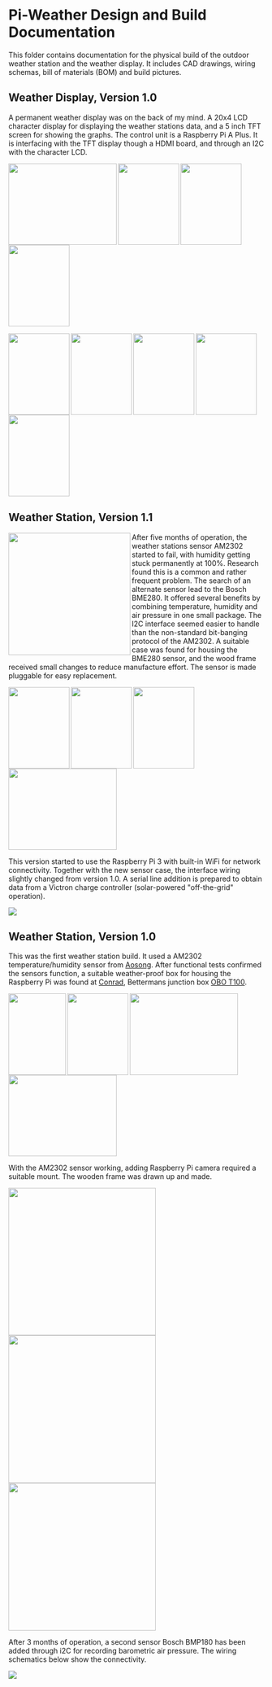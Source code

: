 # Pi-Weather Design and Build Documentation

This folder contains documentation for the physical build of the outdoor weather station and the weather display. It includes CAD drawings, wiring schemas, bill of materials (BOM) and build pictures.

## Weather Display, Version 1.0

A permanent weather display was on the back of my mind. A 20x4 LCD character display for displaying the weather stations data, and a 5 inch TFT screen for showing the graphs. The control unit is a Raspberry Pi A Plus. It is interfacing with the TFT display though a HDMI board, and through an I2C with the character LCD. 

<img align="left" src="weather-display-v1.0\images\weather-display-v10-05.jpg" height="160px" width="213px"> <img align="left" src="weather-display-v1.0\images\weather-display-v10-06.jpg" height="160px" width="120px"> <img align="left" src="weather-display-v1.0\images\weather-display-v10-07.jpg" height="160x" width="120px"> <img src="weather-display-v1.0\images\weather-display-v10-08.jpg" height="160x" width="120px"> 

<img align="left" src="weather-display-v1.0\images\weather-display-v10-01.jpg" height="160px" width="120px"> <img align="left" src="weather-display-v1.0\images\weather-display-v10-02.jpg" height="160px" width="120px"> <img align="left" src="weather-display-v1.0\images\weather-display-v10-03.jpg" height="160x" width="120px"> <img align="left" src="weather-display-v1.0\images\weather-display-v10-04.jpg" height="160x" width="120px"> <img src="weather-display-v1.0\images\weather-display-v10-10.jpg" height="160x" width="120px">


## Weather Station, Version 1.1

<img align="left" src="weather-station-v1.0\images\weather-station-v10-11.jpg" height="240px" width="240px"> After five months of operation, the weather stations sensor AM2302 started to fail, with humidity getting stuck permanently at 100%. Research found this is a common and rather frequent problem. The search of an alternate sensor lead to the Bosch BME280. It offered several benefits by combining temperature, humidity and air pressure in one small package. The I2C interface seemed easier to handle than the non-standard bit-banging protocol of the AM2302. A suitable case was found for housing the BME280 sensor, and the wood frame received small changes to reduce manufacture effort. The sensor is made pluggable for easy replacement.

<img align="left" src="weather-station-v1.1\images\weather-station-v11-01.jpg" height="160px" width="120px"> <img align="left" src="weather-station-v1.1\images\weather-station-v11-02.jpg" height="160px" width="120px"> <img align="left" src="weather-station-v1.1\images\weather-station-v11-03.jpg" height="160x" width="120px"> <img src="weather-station-v1.1\images\weather-station-v11-04.jpg" height="160x" width="213px">

This version started to use the Raspberry Pi 3 with built-in WiFi for network connectivity. Together with the new sensor case, the interface wiring slightly changed from version 1.0. A serial line addition is prepared to obtain data from a Victron charge controller (solar-powered "off-the-grid" operation).

<img src="weather-station-v1.1/images/raspi-interface-schematics-v11.png">

## Weather Station, Version 1.0

This was the first weather station build. It used a AM2302 temperature/humidity sensor from <a href="http://www.aosong.com/en/home/index.asp">Aosong</a>. After functional tests confirmed the sensors function, a suitable weather-proof box for housing the Raspberry Pi was found at <a href="https://www.conrad.de/">Conrad</a>, Bettermans junction box <a href="https://obo.de/article/display/en-wo/junction-box-t-100-plug-in-seal.html">OBO T100</a>.

<img align="left" src="weather-station-v1.0\images\weather-station-v10-01.jpg" height="160px" width="113px"> <img align="left" src="weather-station-v1.0\images\weather-station-v10-02.jpg" height="160px" width="120px"> <img align="left" src="weather-station-v1.0\images\weather-station-v10-05.jpg" height="160x" width="213px"> <img src="weather-station-v1.0\images\weather-station-v10-03.jpg" height="160x" width="213px">


With the AM2302 sensor working, adding Raspberry Pi camera required a suitable mount. The wooden frame was drawn up and made.

<img src="weather-station-v1.0\images\sensor-frame-side-left.png" height="290px" width="290px"><img src="weather-station-v1.0\images\sensor-frame-side-right.png" height="290px" width="290px"><img src="weather-station-v1.0\images\sensor-frame-front.png" height="290px" width="290px">

After 3 months of operation, a second sensor Bosch BMP180 has been added through i2C for recording barometric air pressure. The wiring schematics below show the connectivity.

<img src="weather-station-v1.0\images\sensor-wiring-schematics.png">

